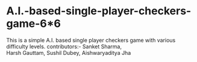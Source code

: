 # A.I.-based-single-player-checkers-game-6*6
This is a simple A.I. based single player checkers game with various difficulty levels.
contributors:-
Sanket Sharma,	
Harsh Gauttam,
Sushil Dubey,
Aishwaryaditya Jha

